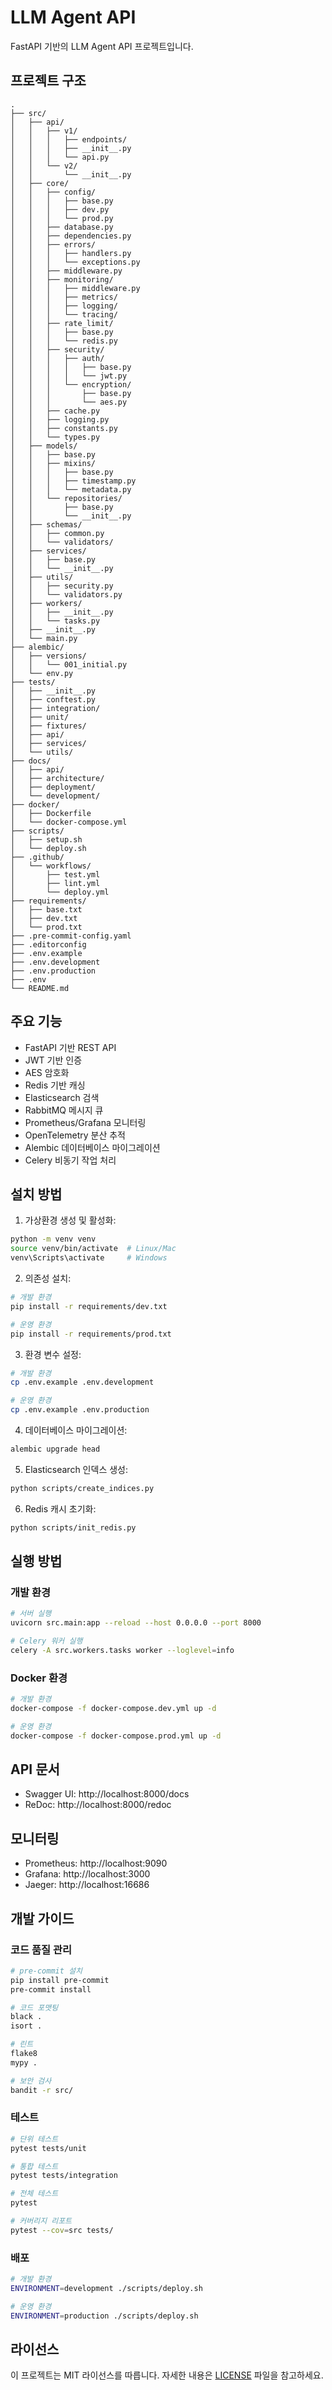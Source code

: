# LLM Agent API

FastAPI 기반의 LLM Agent API 프로젝트입니다.

## 프로젝트 구조

```
.
├── src/
│   ├── api/
│   │   ├── v1/
│   │   │   ├── endpoints/
│   │   │   ├── __init__.py
│   │   │   └── api.py
│   │   └── v2/
│   │       └── __init__.py
│   ├── core/
│   │   ├── config/
│   │   │   ├── base.py
│   │   │   ├── dev.py
│   │   │   └── prod.py
│   │   ├── database.py
│   │   ├── dependencies.py
│   │   ├── errors/
│   │   │   ├── handlers.py
│   │   │   └── exceptions.py
│   │   ├── middleware.py
│   │   ├── monitoring/
│   │   │   ├── middleware.py
│   │   │   ├── metrics/
│   │   │   ├── logging/
│   │   │   └── tracing/
│   │   ├── rate_limit/
│   │   │   ├── base.py
│   │   │   └── redis.py
│   │   ├── security/
│   │   │   ├── auth/
│   │   │   │   ├── base.py
│   │   │   │   └── jwt.py
│   │   │   └── encryption/
│   │   │       ├── base.py
│   │   │       └── aes.py
│   │   ├── cache.py
│   │   ├── logging.py
│   │   ├── constants.py
│   │   └── types.py
│   ├── models/
│   │   ├── base.py
│   │   ├── mixins/
│   │   │   ├── base.py
│   │   │   ├── timestamp.py
│   │   │   └── metadata.py
│   │   └── repositories/
│   │       ├── base.py
│   │       └── __init__.py
│   ├── schemas/
│   │   ├── common.py
│   │   └── validators/
│   ├── services/
│   │   ├── base.py
│   │   └── __init__.py
│   ├── utils/
│   │   ├── security.py
│   │   └── validators.py
│   ├── workers/
│   │   ├── __init__.py
│   │   └── tasks.py
│   ├── __init__.py
│   └── main.py
├── alembic/
│   ├── versions/
│   │   └── 001_initial.py
│   └── env.py
├── tests/
│   ├── __init__.py
│   ├── conftest.py
│   ├── integration/
│   ├── unit/
│   ├── fixtures/
│   ├── api/
│   ├── services/
│   └── utils/
├── docs/
│   ├── api/
│   ├── architecture/
│   ├── deployment/
│   └── development/
├── docker/
│   ├── Dockerfile
│   └── docker-compose.yml
├── scripts/
│   ├── setup.sh
│   └── deploy.sh
├── .github/
│   └── workflows/
│       ├── test.yml
│       ├── lint.yml
│       └── deploy.yml
├── requirements/
│   ├── base.txt
│   ├── dev.txt
│   └── prod.txt
├── .pre-commit-config.yaml
├── .editorconfig
├── .env.example
├── .env.development
├── .env.production
├── .env
└── README.md
```

## 주요 기능

- FastAPI 기반 REST API
- JWT 기반 인증
- AES 암호화
- Redis 기반 캐싱
- Elasticsearch 검색
- RabbitMQ 메시지 큐
- Prometheus/Grafana 모니터링
- OpenTelemetry 분산 추적
- Alembic 데이터베이스 마이그레이션
- Celery 비동기 작업 처리

## 설치 방법

1. 가상환경 생성 및 활성화:
```bash
python -m venv venv
source venv/bin/activate  # Linux/Mac
venv\Scripts\activate     # Windows
```

2. 의존성 설치:
```bash
# 개발 환경
pip install -r requirements/dev.txt

# 운영 환경
pip install -r requirements/prod.txt
```

3. 환경 변수 설정:
```bash
# 개발 환경
cp .env.example .env.development

# 운영 환경
cp .env.example .env.production
```

4. 데이터베이스 마이그레이션:
```bash
alembic upgrade head
```

5. Elasticsearch 인덱스 생성:
```bash
python scripts/create_indices.py
```

6. Redis 캐시 초기화:
```bash
python scripts/init_redis.py
```

## 실행 방법

### 개발 환경
```bash
# 서버 실행
uvicorn src.main:app --reload --host 0.0.0.0 --port 8000

# Celery 워커 실행
celery -A src.workers.tasks worker --loglevel=info
```

### Docker 환경
```bash
# 개발 환경
docker-compose -f docker-compose.dev.yml up -d

# 운영 환경
docker-compose -f docker-compose.prod.yml up -d
```

## API 문서

- Swagger UI: http://localhost:8000/docs
- ReDoc: http://localhost:8000/redoc

## 모니터링

- Prometheus: http://localhost:9090
- Grafana: http://localhost:3000
- Jaeger: http://localhost:16686

## 개발 가이드

### 코드 품질 관리
```bash
# pre-commit 설치
pip install pre-commit
pre-commit install

# 코드 포맷팅
black .
isort .

# 린트
flake8
mypy .

# 보안 검사
bandit -r src/
```

### 테스트
```bash
# 단위 테스트
pytest tests/unit

# 통합 테스트
pytest tests/integration

# 전체 테스트
pytest

# 커버리지 리포트
pytest --cov=src tests/
```

### 배포
```bash
# 개발 환경
ENVIRONMENT=development ./scripts/deploy.sh

# 운영 환경
ENVIRONMENT=production ./scripts/deploy.sh
```

## 라이선스

이 프로젝트는 MIT 라이선스를 따릅니다. 자세한 내용은 [LICENSE](LICENSE) 파일을 참고하세요.

